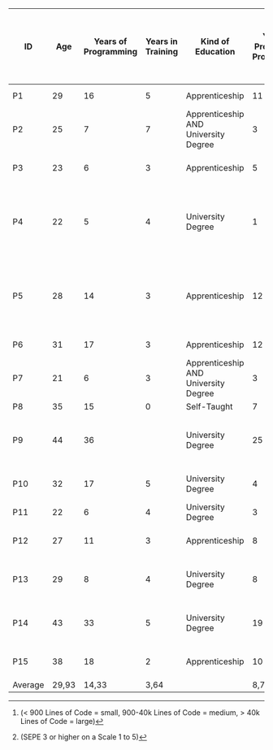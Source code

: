 | ID |	Age |	Years of Programming |	Years in Training |	Kind of Education |	Years of Professional Programming |	Average Project Size[^1] |	Self Estimated Programmign Experience (SEPE) (Scale 1 to 10) |	SEPE compared to Experts (Scale 1 to 5) |	SEPE Compared to Co-Workers (Scale 1 to 5) |	Number of Programming Languages[^2] |	Programming Languages |	SEPE Functional Programming (Scale 1 to 5) |	SEPE Imperative Programming (Scale 1 to 5) |	SEPE Logical Programming (Scale 1 to 5) |	SEPE Object-oriented Programming (Scale 1 to 5) |
| --- | ---- | ----- | ------ | ------------- | ----- | ----- | ---- | ----- | ------ | ----- | ------------------- | ----- | ----- | ----- | ----- | 
| P1 |	29 |	16 |	5 |	Apprenticeship |	11 |	medium |	6 |	2 |	4 |	3 |	php, c#, javaScript |	1 |	3 |	1 |	5 |
| P2 |	25 |	7 |	7 |	Apprenticeship AND University Degree |	3 |	medium |	5 |	2 |	3 |	3 |	go, javaScript, java |	1 |	2 |	1 |	4 |
| P3 |	23 |	6 |	3 |	Apprenticeship |	5 |	large |	9 |	3 |	5 |	4 |	javaScript, typeScript, c#, c++ |	4 |	1 |	1 |	5 |
| P4 |	22 |	5 |	4 |	University Degree |	1 |	medium |	9 |	2 |	5 |	11 |	c, c++, rust, kotlin, python, java, javaScript, typeScript, haskell, c#, php |	5 |	5 |	2 |	5 |
| P5 |	28 |	14 |	3 |	Apprenticeship |	12 |	large |	9 |	4 |	4 |	11 |	c, c++, perl, javaScript, typeScript, java, scala, python, php, assembler, go |	3 |	5 |	1 |	5 |
| P6 |	31 |	17 |	3 |	Apprenticeship |	12 |	large |	9 |	5 |	5 |	5 |	kotlin, java, c, c++, go |	3 |	5 |	3 |	5 |
| P7 |	21 |	6 |	3 |	Apprenticeship AND University Degree |	3 |	medium |	7 |	3 |	4 |	6 |	c, c++, java, kotlin, typeScript, javaScript |	1 |	4 |	1 |	4 |
| P8 |	35 |	15 |	0 |	Self-Taught |	7 |	medium |	5 |	2 |	2 |	2 |	c#, php |	1 |	4 |	1 |	3 |
| P9 |	44 |	36 |	|	University Degree |	25 |	large |	9 |  |	5 |	10 |	java, c#, ada, cobol, abap, typescript, javascript, rexx, c, c++ |	2 |	5 |	1 |	5 |
| P10 |	32 |	17 |	5 |	University Degree |	4 |	large |	6 |	2 |	3 |	4 |	java, javaScript, C#, Python |	2 |	4 |	1 |	4 |
| P11 |	22 |	6 |	4 |	University Degree |	3 |	large |	7 |	3 |	3 |	4 |	kotlin, java, c++, c# |	4 |	5 |	3 |	5 |
| P12 |	27 |	11 |	3 |	Apprenticeship |	8 |	large |	8 |  |		3 |	3 |	javascript, typescript, c++ |	5 |	4 |	4 |	5 |
| P13 |	29 |	8 |	4 |	University Degree |	8 |	large |	8 |	4 |	4 |	5 |	javascript, typescript, c#, python, ruby |	4 |	1 |	3 |	4 |
| P14 |	43 |	33 |	5 |	University Degree |	19 |	medium |	8 |	|	4 |	6 |	c, c++, python, javaScript, bash, php |	2 |	5 |	1 |	5 |
| P15 |	38 |	18 |	2 |	Apprenticeship |	10 |	large |	7 |  |		3 |	4 |	 typescript, javascript, python, c# |	4 |	2 |	3 |	5 |
|Average |	29,93 |	14,33 |	3,64 |  |		8,73 | |		7,47 |	2,91 |	3,8 |	5,4 |  |		2,8 |	3,67 |	1,8 |	4,6 |


[^1]: (< 900 Lines of Code = small, 900-40k Lines of Code = medium, > 40k Lines of Code = large)
[^2]: (SEPE 3 or higher on a Scale 1 to 5)